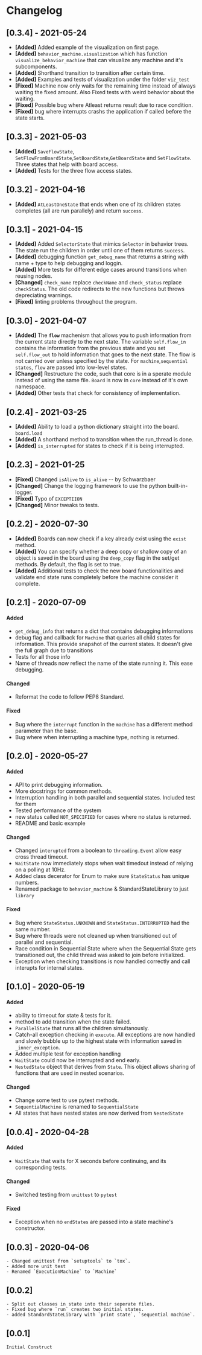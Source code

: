 # Changelog

## [0.3.4] - 2021-05-24
- **[Added]** Added example of the visualization on first page.
- **[Added]** `behavior_machine.visualization` which has function `visualize_behavior_machine` that can visualize any machine and it's subcomponents.
- **[Added]** Shorthand transition to transition after certain time.
- **[Added]** Examples and tests of visualization under the folder `viz_test`
- **[Fixed]** Machine now only waits for the remaining time instead of always waiting the fixed amount. Also Fixed tests with weird behavior about the waiting.
- **[Fixed]** Possible bug where Atleast returns result due to race condition.
- **[Fixed]** bug where interrupts crashs the application if called before the state starts.

## [0.3.3] - 2021-05-03 
- **[Added]** `SaveFlowState`, `SetFlowFromBoardState`,`SetBoardState`,`GetBoardState` and `SetFlowState`. Three states that help with board access.
- **[Added]** Tests for the three flow access states.

## [0.3.2] - 2021-04-16
- **[Added]** `AtLeastOneState` that ends when one of its children states completes (all are run parallely) and return `success`. 

## [0.3.1] - 2021-04-15
- **[Added]** Added `SelectorState` that mimics `Selector` in behavior trees. The state run the children in order until one of them returns `success`.
- **[Added]** debugging function `get_debug_name` that returns a string with name + type to help debugging and loggin.
- **[Added]** More tests for different edge cases around transitions when reusing nodes.
- **[Changed]** `check_name` replace `checkName` and `check_status` replace `checkStatus`. The old code redirects to the new functions but throws depreciating warnings.
- **[Fixed]** linting problems throughout the program.

## [0.3.0] - 2021-04-07
- **[Added]** The **`flow`** machenism that allows you to push information from the current state directly to the next state. The variable `self.flow_in` contains the information from the previous state and you set `self.flow_out` to hold information that goes to the next state. The flow is not carried over unless specified by the state. For `machine`,`sequential states`, `flow` are passed into low-level states.
- **[Changed]** Restructure the code, such that core is in a sperate module instead of using the same file. `Board` is now in `core` instead of it's own namespace.
- **[Added]** Other tests that check for consistency of implementation.

## [0.2.4] - 2021-03-25
- **[Added]** Ability to load a python dictionary straight into the board. `board.load`
- **[Added]** A shorthand method to transition when the run_thread is done.
- **[Added]** `is_interrupted` for states to check if it is being interrupted.

## [0.2.3] - 2021-01-25
- **[Fixed]** Changed `isAlive` to `is_alive` -- by Schwarzbaer 
- **[Changed]** Change the logging framework to use the python built-in-logger.
- **[Fixed]** Typo of `EXCEPTIION`
- **[Changed]** Minor tweaks to tests.

## [0.2.2] - 2020-07-30
- **[Added]** Boards can now check if a key already exist using the `exist` method.
- **[Added]** You can specify whether a deep copy or shallow copy of an object is saved in the board using the `deep_copy` flag in the set/get methods. By default, the flag is set to true.
- **[Added]** Additional tests to check the new board functionalities and validate end state runs completely before the machine consider it complete.

## [0.2.1] - 2020-07-09
#### Added
- `get_debug_info` that returns a dict that contains debugging informations
- debug flag and callback for `Machine` that quaries all child states for information. This provide snapshot of the current states. It doesn't give the full graph due to transitions
- Tests for all those info
- Name of threads now reflect the name of the state running it. This ease debugging.

#### Changed
- Reformat the code to follow PEP8 Standard.

#### Fixed
- Bug where the `interrupt` function in the `machine` has a different method parameter than the base.
- Bug where when interrupting a machine type, nothing is returned.

## [0.2.0] - 2020-05-27
#### Added
- API to print debugging information.
- More docstrings for common methods.
- Interruption handling in both parallel and sequential states. Included test for them
- Tested performance of the system
- new status called `NOT_SPECIFIED` for cases where no status is returned.
- README and basic example

#### Changed
- Changed `interupted` from a boolean to `threading.Event` allow easy cross thread timeout.
- `WaitState` now immediately stops when wait timedout instead of relying on a polling at 10Hz.
- Added class decerator for Enum to make sure `StateStatus` has unique numbers.
- Renamed package to `behavior_machine` & StandardStateLibrary to just `library`

#### Fixed
- Bug where `StateStatus.UNKNOWN` and `StateStatus.INTERRUPTED` had the same number.
- Bug where threads were not cleaned up when transitioned out of parallel and sequential.
- Race condition in Sequential State where when the Sequential State gets transitioned out, the child thread was asked to join before initialized.
- Exception when checking transitions is now handled correctly and call interupts for internal states.

## [0.1.0] - 2020-05-19
#### Added
- ability to timeout for state & tests for it.
- method to add transition when the state failed.
- `ParallelState` that runs all the children simultanously.
- Catch-all exception checking in `execute`. All exceptions are now handled and slowly bubble up to the highest state with information saved in `_inner_exception`.
- Added multiple test for exception handling
- `WaitState` could now be interrupted and end early.
- `NestedState` object that derives from `State`. This object allows sharing of functions that are used in nested scenarios.

#### Changed
- Change some test to use pytest methods.
- `SequentialMachine` is renamed to `SequentialState`
- All states that have nested states are now derived from `NestedState`

## [0.0.4] - 2020-04-28
#### Added
- `WaitState` that waits for X seconds before continuing, and its corresponding tests.

#### Changed
- Switched testing from `unittest` to `pytest`

#### Fixed
- Exception when no `endStates` are passed into a state machine's constructor.

## [0.0.3] - 2020-04-06
    - Changed unittest from `setuptools` to `tox`.
    - Added more unit test
    - Renamed `ExecutionMachine` to `Machine`
## [0.0.2]
    - Split out classes in state into their seperate files.
    - Fixed bug where `run` creates two initial states.
    - added StandardStateLibrary with `print state`, `sequential machine`.
## [0.0.1]
    Initial Construct